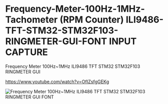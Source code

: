 # Frequency-Meter-100Hz-1MHz- Tachometer (RPM Counter) ILI9486-TFT-STM32-STM32F103-RINGMETER-GUI-FONT INPUT CAPTURE
Frequency Meter 100Hz~1MHz ILI9486 TFT STM32 STM32F103 RINGMETER GUI 

https://www.youtube.com/watch?v=OfIZsfgGEKg

![Frequency Meter 100Hz~1MHz ILI9486 TFT STM32 STM32F103 RINGMETER GUI FONT](https://github.com/offpic/Frequency-Meter-100Hz-1MHz-ILI9486-TFT-STM32-STM32F103-RINGMETER-GUI-FONT/assets/31142397/50e6bd20-1c5b-4e85-9ef0-0223fa765b47)
